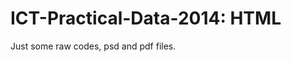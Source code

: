 ICT-Practical-Data-2014: HTML
=============================

Just some raw codes, psd and pdf files.
